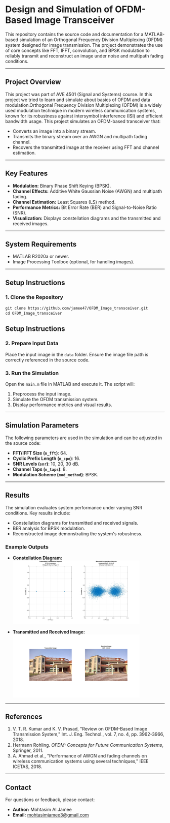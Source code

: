 # **Design and Simulation of OFDM-Based Image Transceiver**

This repository contains the source code and documentation for a MATLAB-based simulation of an Orthogonal Frequency Division Multiplexing (OFDM) system designed for image transmission. The project demonstrates the use of core concepts like FFT, IFFT, convolution, and BPSK modulation to reliably transmit and reconstruct an image under noise and multipath fading conditions.

---

## **Project Overview**

This project was part of AVE 4501 (Signal and Systems) course. In this project we tried to learn and simulate about basics of OFDM and data modulation.Orthogonal Frequency Division Multiplexing (OFDM) is a widely used modulation technique in modern wireless communication systems, known for its robustness against intersymbol interference (ISI) and efficient bandwidth usage. This project simulates an OFDM-based transceiver that:
- Converts an image into a binary stream.
- Transmits the binary stream over an AWGN and multipath fading channel.
- Recovers the transmitted image at the receiver using FFT and channel estimation.

---

## **Key Features**
- **Modulation:** Binary Phase Shift Keying (BPSK).
- **Channel Effects:** Additive White Gaussian Noise (AWGN) and multipath fading.
- **Channel Estimation:** Least Squares (LS) method.
- **Performance Metrics:** Bit Error Rate (BER) and Signal-to-Noise Ratio (SNR).
- **Visualization:** Displays constellation diagrams and the transmitted and received images.

---

## **System Requirements**
- MATLAB R2020a or newer.
- Image Processing Toolbox (optional, for handling images).

---

## **Setup Instructions**

### **1. Clone the Repository**
```
git clone https://github.com/jamee47/OFDM_Image_transceiver.git
cd OFDM_Image_transceiver
```

## **Setup Instructions**

### **2. Prepare Input Data**
Place the input image in the `data` folder. Ensure the image file path is correctly referenced in the source code.

### **3. Run the Simulation**
Open the `main.m` file in MATLAB and execute it. The script will:
1. Preprocess the input image.
2. Simulate the OFDM transmission system.
3. Display performance metrics and visual results.

---

## **Simulation Parameters**
The following parameters are used in the simulation and can be adjusted in the source code:
- **FFT/IFFT Size (`n_fft`)**: 64.
- **Cyclic Prefix Length (`n_cpe`)**: 16.
- **SNR Levels (`snr`)**: 10, 20, 30 dB.
- **Channel Taps (`n_taps`)**: 8.
- **Modulation Scheme (`mod_method`)**: BPSK.

---

## **Results**
The simulation evaluates system performance under varying SNR conditions. Key results include:
- Constellation diagrams for transmitted and received signals.
- BER analysis for BPSK modulation.
- Reconstructed image demonstrating the system's robustness.

### **Example Outputs**
- **Constellation Diagram:**  
  <img src="results/constellation_30db.jpg" alt="Constellation Diagram" width="400"/>  

- **Transmitted and Received Image:**  
  <img src="results/trans_rec_image.jpg" alt="Image Recovery" width="400"/>  


---

## **References**
1. V. T. R. Kumar and K. V. Prasad, "Review on OFDM-Based Image Transmission System," Int. J. Eng. Technol., vol. 7, no. 4, pp. 3962-3966, 2018.
2. Hermann Rohling. *OFDM: Concepts for Future Communication Systems*, Springer, 2011.
3. A. Ahmad et al., "Performance of AWGN and fading channels on wireless communication systems using several techniques," IEEE ICETAS, 2018.

---

## **Contact**
For questions or feedback, please contact:
- **Author:** Mohtasim Al Jamee  
- **Email:** mohtasimjamee3@gmail.com  


